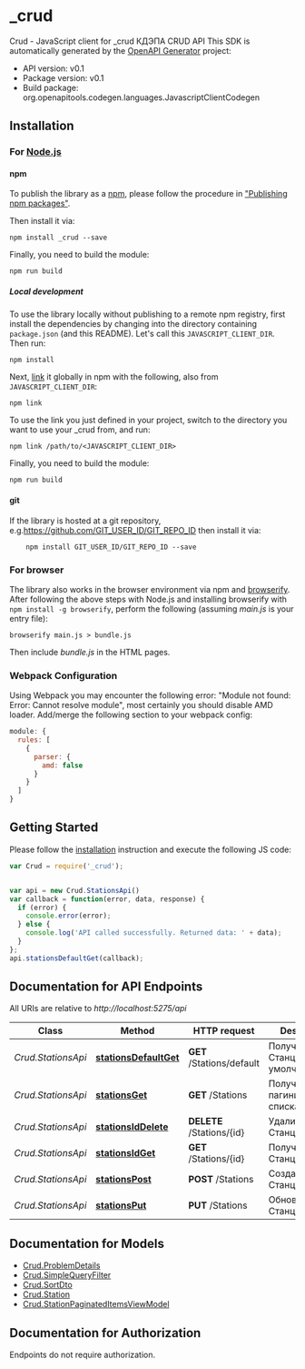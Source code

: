 # _crud

Crud - JavaScript client for _crud
КДЭПА CRUD API
This SDK is automatically generated by the [OpenAPI Generator](https://openapi-generator.tech) project:

- API version: v0.1
- Package version: v0.1
- Build package: org.openapitools.codegen.languages.JavascriptClientCodegen

## Installation

### For [Node.js](https://nodejs.org/)

#### npm

To publish the library as a [npm](https://www.npmjs.com/), please follow the procedure in ["Publishing npm packages"](https://docs.npmjs.com/getting-started/publishing-npm-packages).

Then install it via:

```shell
npm install _crud --save
```

Finally, you need to build the module:

```shell
npm run build
```

##### Local development

To use the library locally without publishing to a remote npm registry, first install the dependencies by changing into the directory containing `package.json` (and this README). Let's call this `JAVASCRIPT_CLIENT_DIR`. Then run:

```shell
npm install
```

Next, [link](https://docs.npmjs.com/cli/link) it globally in npm with the following, also from `JAVASCRIPT_CLIENT_DIR`:

```shell
npm link
```

To use the link you just defined in your project, switch to the directory you want to use your _crud from, and run:

```shell
npm link /path/to/<JAVASCRIPT_CLIENT_DIR>
```

Finally, you need to build the module:

```shell
npm run build
```

#### git

If the library is hosted at a git repository, e.g.https://github.com/GIT_USER_ID/GIT_REPO_ID
then install it via:

```shell
    npm install GIT_USER_ID/GIT_REPO_ID --save
```

### For browser

The library also works in the browser environment via npm and [browserify](http://browserify.org/). After following
the above steps with Node.js and installing browserify with `npm install -g browserify`,
perform the following (assuming *main.js* is your entry file):

```shell
browserify main.js > bundle.js
```

Then include *bundle.js* in the HTML pages.

### Webpack Configuration

Using Webpack you may encounter the following error: "Module not found: Error:
Cannot resolve module", most certainly you should disable AMD loader. Add/merge
the following section to your webpack config:

```javascript
module: {
  rules: [
    {
      parser: {
        amd: false
      }
    }
  ]
}
```

## Getting Started

Please follow the [installation](#installation) instruction and execute the following JS code:

```javascript
var Crud = require('_crud');


var api = new Crud.StationsApi()
var callback = function(error, data, response) {
  if (error) {
    console.error(error);
  } else {
    console.log('API called successfully. Returned data: ' + data);
  }
};
api.stationsDefaultGet(callback);

```

## Documentation for API Endpoints

All URIs are relative to *http://localhost:5275/api*

Class | Method | HTTP request | Description
------------ | ------------- | ------------- | -------------
*Crud.StationsApi* | [**stationsDefaultGet**](docs/StationsApi.md#stationsDefaultGet) | **GET** /Stations/default | Получить Станции по умолчанию
*Crud.StationsApi* | [**stationsGet**](docs/StationsApi.md#stationsGet) | **GET** /Stations | Получить пагинированный списка Станций
*Crud.StationsApi* | [**stationsIdDelete**](docs/StationsApi.md#stationsIdDelete) | **DELETE** /Stations/{id} | Удалить Станцию
*Crud.StationsApi* | [**stationsIdGet**](docs/StationsApi.md#stationsIdGet) | **GET** /Stations/{id} | Получить Станции по id
*Crud.StationsApi* | [**stationsPost**](docs/StationsApi.md#stationsPost) | **POST** /Stations | Создать Станцию
*Crud.StationsApi* | [**stationsPut**](docs/StationsApi.md#stationsPut) | **PUT** /Stations | Обновить Станцию


## Documentation for Models

 - [Crud.ProblemDetails](docs/ProblemDetails.md)
 - [Crud.SimpleQueryFilter](docs/SimpleQueryFilter.md)
 - [Crud.SortDto](docs/SortDto.md)
 - [Crud.Station](docs/Station.md)
 - [Crud.StationPaginatedItemsViewModel](docs/StationPaginatedItemsViewModel.md)


## Documentation for Authorization

Endpoints do not require authorization.

